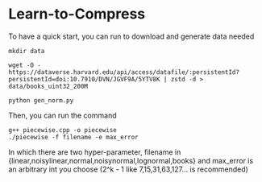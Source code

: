 # Learn-to-Compress
To have a quick start, you can run to download and generate data needed
```
mkdir data

wget -O - https://dataverse.harvard.edu/api/access/datafile/:persistentId?persistentId=doi:10.7910/DVN/JGVF9A/5YTV8K | zstd -d > data/books_uint32_200M

python gen_norm.py

```
Then, you can run the command
```
g++ piecewise.cpp -o piecewise
./piecewise -f filename -e max_error
```
In which there are two hyper-parameter, filename in {linear,noisylinear,normal,noisynormal,lognormal,books}
and max_error is an arbitrary int you choose (2^k - 1 like 7,15,31,63,127... is recommended)
